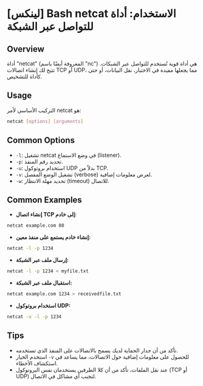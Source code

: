 # [لينكس] Bash netcat الاستخدام: أداة للتواصل عبر الشبكة

## Overview
أداة "netcat" (المعروفة أيضًا باسم "nc") هي أداة قوية تُستخدم للتواصل عبر الشبكات. تتيح لك إنشاء اتصالات TCP أو UDP، مما يجعلها مفيدة في الاختبار، نقل البيانات، أو حتى كأداة للتشخيص.

## Usage
التركيب الأساسي لأمر netcat هو:

```bash
netcat [options] [arguments]
```

## Common Options
- `-l`: تشغيل netcat في وضع الاستماع (listener).
- `-p`: تحديد رقم المنفذ.
- `-u`: استخدام بروتوكول UDP بدلاً من TCP.
- `-v`: تشغيل الوضع المفصل (verbose) لعرض معلومات إضافية.
- `-w`: تحديد مهلة الانتظار (timeout) للاتصال.

## Common Examples
- **إنشاء اتصال TCP إلى خادم:**

```bash
netcat example.com 80
```

- **إنشاء خادم يستمع على منفذ معين:**

```bash
netcat -l -p 1234
```

- **إرسال ملف عبر الشبكة:**

```bash
netcat -l -p 1234 < myfile.txt
```

- **استقبال ملف عبر الشبكة:**

```bash
netcat example.com 1234 > receivedfile.txt
```

- **استخدام بروتوكول UDP:**

```bash
netcat -u -l -p 1234
```

## Tips
- تأكد من أن جدار الحماية لديك يسمح بالاتصالات على المنفذ الذي تستخدمه.
- استخدم الخيار `-v` للحصول على معلومات إضافية حول الاتصالات، مما يساعد في استكشاف الأخطاء.
- عند نقل الملفات، تأكد من أن كلا الطرفين يستخدمان نفس البروتوكول (TCP أو UDP) لتجنب أي مشاكل في الاتصال.